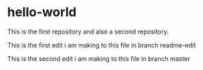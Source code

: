 # hello-world
This is the first repository and also a second repository.

This is the first edit i am making to this file in branch readme-edit

This is the second edit i am making to this file in branch master
